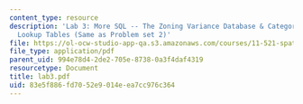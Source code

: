 ```yaml
---
content_type: resource
description: 'Lab 3: More SQL -- The Zoning Variance Database & Categorization via
  Lookup Tables (Same as Problem set 2)'
file: https://ol-ocw-studio-app-qa.s3.amazonaws.com/courses/11-521-spatial-database-management-and-advanced-geographic-information-systems-spring-2003/83e5f886fd7052e9014eea7cc976c364_lab3.pdf
file_type: application/pdf
parent_uid: 994e78d4-2de2-705e-8738-0a3f4daf4319
resourcetype: Document
title: lab3.pdf
uid: 83e5f886-fd70-52e9-014e-ea7cc976c364
---
```

